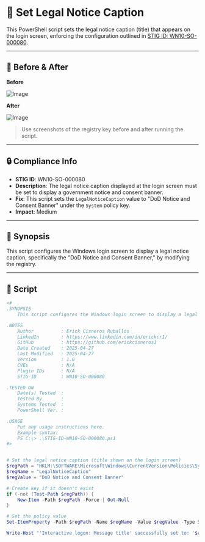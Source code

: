# 📜 Set Legal Notice Caption

This PowerShell script sets the legal notice caption (title) that appears on the login screen, enforcing the configuration outlined in [STIG ID: WN10-SO-000080](https://public.cyber.mil/stigs/).

---

## 📸 Before & After

**Before**

![Image](https://github.com/user-attachments/assets/7c9ff9ce-4f25-4b17-8612-fcb3f2f7df4c)

**After**

![Image](https://github.com/user-attachments/assets/bf02d6ad-9f3a-48b6-9020-0a500f3fdd5d)

> Use screenshots of the registry key before and after running the script.

---

## 🔒 Compliance Info

- **STIG ID**: WN10-SO-000080  
- **Description**: The legal notice caption displayed at the login screen must be set to display a government notice and consent banner.  
- **Fix**: This script sets the `LegalNoticeCaption` value to "DoD Notice and Consent Banner" under the `System` policy key.  
- **Impact**: Medium

---

## 🧠 Synopsis

This script configures the Windows login screen to display a legal notice caption, specifically the "DoD Notice and Consent Banner," by modifying the registry.

---

## 📜 Script

```powershell
<#
.SYNOPSIS
    This script configures the Windows login screen to display a legal notice caption, specifically the "DoD Notice and Consent Banner," by modifying the registry.

.NOTES
    Author          : Erick Cisneros Ruballos
    LinkedIn        : https://www.linkedin.com/in/erickcr1/
    GitHub          : https://github.com/erickcisneros1
    Date Created    : 2025-04-27
    Last Modified   : 2025-04-27
    Version         : 1.0
    CVEs            : N/A
    Plugin IDs      : N/A
    STIG-ID         : WN10-SO-000080

.TESTED ON
    Date(s) Tested  : 
    Tested By       : 
    Systems Tested  : 
    PowerShell Ver. : 

.USAGE
    Put any usage instructions here.
    Example syntax:
    PS C:\> .\STIG-ID-WN10-SO-000080.ps1 
#>


# Set the legal notice caption (title shown on the login screen)
$regPath = "HKLM:\SOFTWARE\Microsoft\Windows\CurrentVersion\Policies\System"
$regName = "LegalNoticeCaption"
$regValue = "DoD Notice and Consent Banner"

# Create key if it doesn't exist
if (-not (Test-Path $regPath)) {
    New-Item -Path $regPath -Force | Out-Null
}

# Set the policy value
Set-ItemProperty -Path $regPath -Name $regName -Value $regValue -Type String

Write-Host "'Interactive logon: Message title' successfully set to: '$regValue'"
